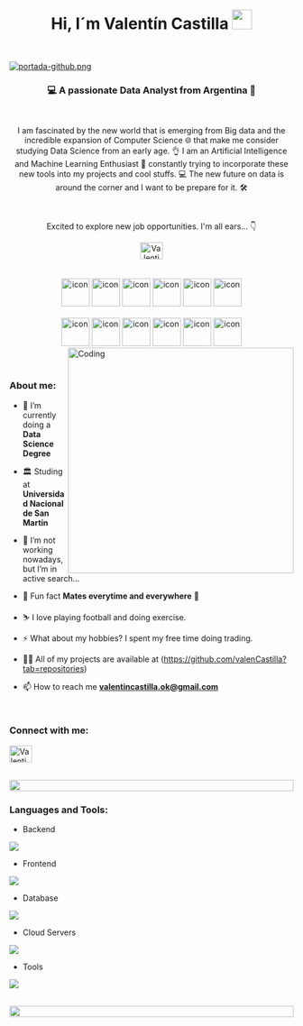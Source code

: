 ##  <h1 align="center"><b>Hi, I´m Valentín Castilla  </b><img src="https://media.giphy.com/media/hvRJCLFzcasrR4ia7z/giphy.gif" width="35"></h1>

<br>

[![portada-github.png](https://i.postimg.cc/tCL1tt0Y/portada-github.png)](https://postimg.cc/N5kfQXjc)

<h3 align="center">💻 A passionate Data Analyst from Argentina 🧉</h3>

<br> 

<p align="center">I am fascinated by the new world that is emerging from Big data and the incredible expansion of Computer Science 🌐 that make me consider studying Data Science from an early age. 👌 I am an Artificial Intelligence and Machine Learning Enthusiast 🤖 constantly trying to incorporate these new tools into my projects and cool stuffs. 💻 The new future on data is around the corner and I want to be prepare for it. 🛠️</p>

<br>
<p align="center">Excited to explore new job opportunities. I'm all ears... 👇</p> 

<div align="center">
<a href="https://www.linkedin.com/in/valentin-castilla/" target="blank"><img align="center" src="https://raw.githubusercontent.com/rahuldkjain/github-profile-readme-generator/master/src/images/icons/Social/linked-in-alt.svg" alt="Valentin.Castilla" height="30" width="40" /></a>
</div>

<br>
<br>

<div align="center">
  <img src="https://techstack-generator.vercel.app/java-icon.svg" alt="icon" width="50" height="50" />
  <img src="https://techstack-generator.vercel.app/python-icon.svg" alt="icon" width="50" height="50" />
  <img src="https://techstack-generator.vercel.app/ts-icon.svg" alt="icon" width="50" height="50" />
  <img src="https://techstack-generator.vercel.app/js-icon.svg" alt="icon"width="50" height="50" />
  <img src="https://techstack-generator.vercel.app/react-icon.svg" alt="icon" width="50" height="50" />
 <img src="https://techstack-generator.vercel.app/mysql-icon.svg" alt="icon" width="50" height="50" />
</div>

<br>

<div align="center">
  <img src="https://techstack-generator.vercel.app/docker-icon.svg" alt="icon" width="50" height="50" />
  <img src="https://techstack-generator.vercel.app/aws-icon.svg" alt="icon" width="50" height="50" />
  <img src="https://techstack-generator.vercel.app/github-icon.svg" alt="icon" width="50" height="50" />
  <img src="https://techstack-generator.vercel.app/prettier-icon.svg" alt="icon" width="50" height="50" />
  <img src="https://techstack-generator.vercel.app/restapi-icon.svg" alt="icon" width="50" height="50" />
  <img src="https://techstack-generator.vercel.app/graphql-icon.svg" alt="icon" width="50" height="50" />
</div>

<img align="right" alt="Coding" width="400" src="https://user-images.githubusercontent.com/74038190/229223263-cf2e4b07-2615-4f87-9c38-e37600f8381a.gif">
<br><br>

<h3 align="left">About me:</h3>

- 🌱 I’m currently doing a  **Data Science Degree**

- 🏛️ Studing at  **Universidad Nacional de San Martín**

- 🔭 I’m not working nowadays, but I’m in active search...

- 🧉 Fun fact **Mates everytime and everywhere** 🧉

- ⛷️ I love playing football and doing exercise. 

- ⚡ What about my hobbies?  I spent my free time doing trading. 

- 👨‍💻 All of my projects are available at (https://github.com/valenCastilla?tab=repositories)

- 📫 How to reach me **valentincastilla.ok@gmail.com**





<br>
<h3 align="left">Connect with me:</h3>
<p align="left">
<a href="https://www.linkedin.com/in/valentin-castilla/" target="blank"><img align="center" src="https://raw.githubusercontent.com/rahuldkjain/github-profile-readme-generator/master/src/images/icons/Social/linked-in-alt.svg" alt="Valentin.Castilla" height="30" width="40" /></a>
</p>
<br>

<img src="https://i.imgur.com/dBaSKWF.gif" height="20" width="100%">

<h3 align="left">Languages and Tools:</h3>

- Backend
<p align="left">
  <a href="https://skillicons.dev">
    <img src="https://skillicons.dev/icons?i=py,r,java,html,css,nodejs,htmx" />
  </a>
</p>

- Frontend
<p align="left">
  <a href="https://skillicons.dev">
    <img src="https://skillicons.dev/icons?i=ts,js,react" />
  </a>
</p>

- Database
<p align="left">
  <a href="https://skillicons.dev">
    <img src="https://skillicons.dev/icons?i=mysql,postgresql" />
  </a>
</p>

- Cloud Servers
<p align="left">
  <a href="https://skillicons.dev">
    <img src="https://skillicons.dev/icons?i=azure,aws,gcp" />
  </a>
</p>

- Tools
<p align="left">
  <a href="https://skillicons.dev">
    <img src="https://skillicons.dev/icons?i=git,github,vscode,linux,windows,discord,notion" />
  </a>
</p>

<br/>

<img src="https://i.imgur.com/dBaSKWF.gif" height="20" width="100%">






